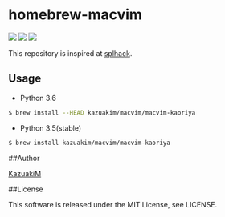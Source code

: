 homebrew-macvim
===

[![](https://img.shields.io/travis/KazuakiM/homebrew-macvim.svg)](https://travis-ci.org/KazuakiM/homebrew-macvim)
[![](https://img.shields.io/github/issues/KazuakiM/homebrew-macvim.svg)](https://github.com/KazuakiM/homebrew-macvim/issues)
[![](https://img.shields.io/badge/license-MIT-blue.svg)](LICENSE)

This repository is inspired at [splhack](https://github.com/splhack/homebrew-splhack).

## Usage

* Python 3.6
```bash
$ brew install --HEAD kazuakim/macvim/macvim-kaoriya
```
* Python 3.5(stable)
```bash
$ brew install kazuakim/macvim/macvim-kaoriya
```

##Author

[KazuakiM](https://github.com/KazuakiM/)

##License

This software is released under the MIT License, see LICENSE.
